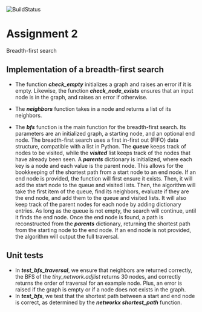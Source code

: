 ![BuildStatus](https://github.com/yuliamg/HW2-BFS/workflows/HW2-BFS/badge.svg?event=push)
# Assignment 2
Breadth-first search

## Implementation of a breadth-first search 

* The function **_check_empty_** initializes a graph and raises an error if it is empty. Likewise, the function **_check_node_exists_** ensures that an input node is in the graph, and raises an error if otherwise.
  
* The **_neighbors_** function takes in a node and returns a list of its neighbors.
  
* The **_bfs_** function is the main function for the breadth-first search. Its parameters are an initialized graph, a starting node, and an optional end node. The breadth-first search uses a first in-first out (FIFO) data structure, compatible with a list in Python. The **_queue_** keeps track of nodes to be visited, while the **_visited_** list keeps track of the nodes that have already been seen. A **_parents_** dictionary is initialized, where each key is a node and each value is the parent node. This allows for the bookkeeping of the shortest path from a start node to an end node. If an end node is provided, the function will first ensure it exists. Then, it will add the start node to the queue and visited lists. Then, the algorithm will take the first item of the queue, find its neighbors, evaluate if they are the end node, and add them to the queue and visited lists. It will also keep track of the parent nodes for each node by adding dictionary entries. As long as the queue is not empty, the search will continue, until it finds the end node. Once the end node is found, a path is reconstructed from the **_parents_** dictionary, returning the shortest path from the starting node to the end node. If an end node is not provided, the algorithm will output the full traversal.

## Unit tests

* In **_test_bfs_traversal_**, we ensure that neighbors are returned correctly, the BFS of the _tiny_network.adjlist_ returns 30 nodes, and correctly returns the order of traversal for an example node. Plus, an error is raised if the graph is empty or if a node does not exists in the graph.
* In **_test_bfs_**, we test that the shortest path between a start and end node is correct, as determined by the **_networkx shortest_path_** function. 
